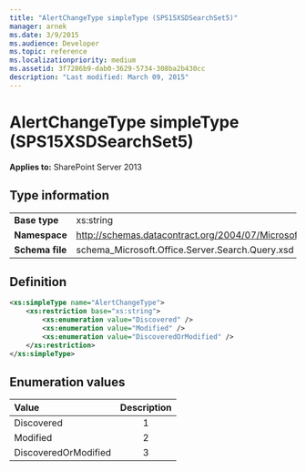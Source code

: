 ```yaml
---
title: "AlertChangeType simpleType (SPS15XSDSearchSet5)"
manager: arnek
ms.date: 3/9/2015
ms.audience: Developer
ms.topic: reference
ms.localizationpriority: medium
ms.assetid: 3f7286b9-dab0-3629-5734-308ba2b430cc
description: "Last modified: March 09, 2015"
---
```


# AlertChangeType simpleType (SPS15XSDSearchSet5)

**Applies to:** SharePoint Server 2013

## Type information

|||
|:-----|:-----|
|**Base type** <br/> |xs:string  <br/> |
|**Namespace** <br/> |http://schemas.datacontract.org/2004/07/Microsoft.Office.Server.Search.Query  <br/> |
|**Schema file** <br/> |schema_Microsoft.Office.Server.Search.Query.xsd  <br/> |

## Definition

```XML
<xs:simpleType name="AlertChangeType">
    <xs:restriction base="xs:string">
        <xs:enumeration value="Discovered" />
        <xs:enumeration value="Modified" />
        <xs:enumeration value="DiscoveredOrModified" />
    </xs:restriction>
</xs:simpleType>

```

## Enumeration values

|**Value**|**Description**|
|:-----|:-----:|
|Discovered  <br/> |1  <br/> |
|Modified  <br/> |2  <br/> |
|DiscoveredOrModified  <br/> |3  <br/> |
